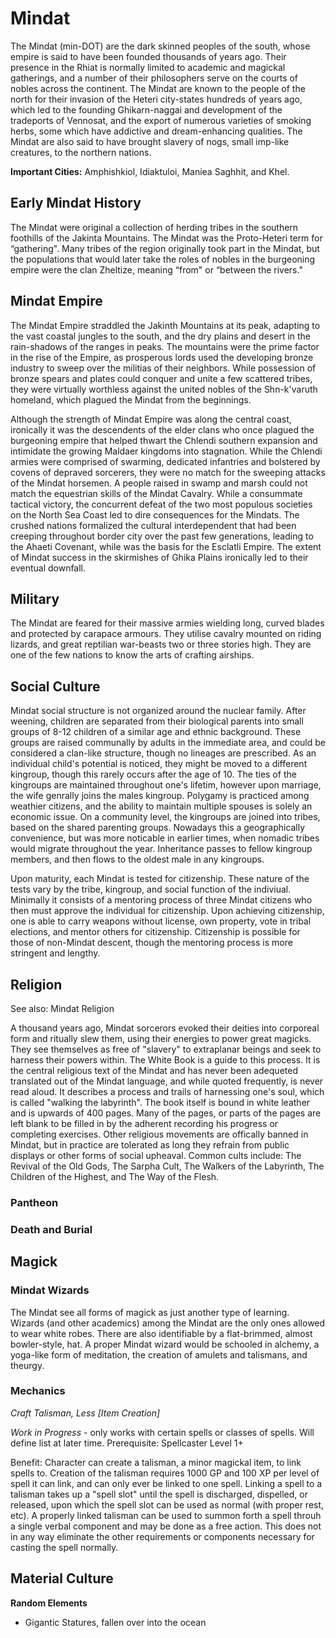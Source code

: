 # Mindat
The Mindat (min-DOT) are the dark skinned peoples of the south, whose empire is said to have been founded thousands of years ago. Their presence in the Rhiat is normally limited to academic and magickal gatherings, and a number of their philosophers serve on the courts of nobles across the continent. The Mindat are known to the people of the north for their invasion of the Heteri city-states hundreds of years ago, which led to the founding Ghikarn-naggai and development of the tradeports of Vennosat, and the export of numerous varieties of smoking herbs, some which have addictive and dream-enhancing qualities. The Mindat are also said to have brought slavery of nogs, small imp-like creatures, to the northern nations.

**Important Cities:** Amphishkiol, Idiaktuloi, Maniea Saghhit, and Khel.
 

## Early Mindat History
The Mindat were original a collection of herding tribes in the southern foothills of the Jakinta Mountains. The Mindat was the Proto-Heteri term for “gathering". Many tribes of the region originally took part in the Mindat, but the populations that would later take the roles of nobles in the burgeoning empire were the clan Zheltize, meaning “from" or “between the rivers."

## Mindat Empire 

The Mindat Empire straddled the Jakinth Mountains at its peak, adapting to the vast coastal jungles to the south, and the dry plains and desert in the rain-shadows of the ranges in peaks. The mountains were the prime factor in the rise of the Empire, as prosperous lords used the developing bronze industry to sweep over the militias of their neighbors. While possession of bronze spears and plates could conquer and unite a few scattered tribes, they were virtually worthless against the united nobles of the Shn-k'varuth homeland, which plagued the Mindat from the beginnings.

Although the strength of Mindat Empire was along the central coast, ironically it was the descendents of the elder clans who once plagued the burgeoning empire that helped thwart the Chlendi southern expansion and intimidate the growing Maldaer kingdoms into stagnation. While the Chlendi armies were comprised of swarming, dedicated infantries and bolstered by covens of depraved sorcerers, they were no match for the sweeping attacks of the Mindat horsemen. A people raised in swamp and marsh could not match the equestrian skills of the Mindat Cavalry. While a consummate tactical victory, the concurrent defeat of the two most populous societies on the North Sea Coast led to dire consequences for the Mindats. The crushed nations formalized the cultural interdependent that had been creeping throughout border city over the past few generations, leading to the Ahaeti Covenant, while was the basis for the Esclatli Empire. The extent of Mindat success in the skirmishes of Ghika Plains ironically led to their eventual downfall.

## Military

The Mindat are feared for their massive armies wielding long, curved blades and protected by carapace armours. They utilise cavalry mounted on riding lizards, and great reptilian war-beasts two or three stories high. They are one of the few nations to know the arts of crafting airships.

## Social Culture 

Mindat social structure is not organized around the nuclear family. After weening, children are separated from their biological parents into small groups of 8-12 children of a similar age and ethnic background. These groups are raised communally by adults in the immediate area, and could be considered a clan-like structure, though no lineages are prescribed. As an individual child's potential is noticed, they might be moved to a different kingroup, though this rarely occurs after the age of 10. The ties of the kingroups are maintained throughout one's lifetim, however upon marriage, the wife genrally joins the males kingroup. Polygamy is practiced among weathier citizens, and the ability to maintain multiple spouses is solely an economic issue. On a community level, the kingroups are joined into tribes, based on the shared parenting groups. Nowadays this a geographically convenience, but was more noticable in earlier times, when nomadic tribes would migrate throughout the year. Inheritance passes to fellow kingroup members, and then flows to the oldest male in any kingroups.

Upon maturity, each Mindat is tested for citizenship. These nature of the tests vary by the tribe, kingroup, and social function of the indiviual. Minimally it consists of a mentoring process of three Mindat citizens who then must approve the individual for citizenship. Upon achieving citizenship, one is able to carry weapons without license, own property, vote in tribal elections, and mentor others for citizenship. Citizenship is possible for those of non-Mindat descent, though the mentoring process is more stringent and lengthy.

## Religion
See also: Mindat Religion

A thousand years ago, Mindat sorcerors evoked their deities into corporeal form and ritually slew them, using their energies to power great magicks. They see themselves as free of "slavery" to extraplanar beings and seek to harness their powers within. The White Book is a guide to this process. It is the central religious text of the Mindat and has never been adequeted translated out of the Mindat language, and while quoted frequently, is never read aloud. It describes a process and trails of harnessing one's soul, which is called "walking the labyrinth". The book itself is bound in white leather and is upwards of 400 pages. Many of the pages, or parts of the pages are left blank to be filled in by the adherent recording his progress or completing exercises. Other religious movements are offically banned in Mindat, but in practice are tolerated as long they refrain from public displays or other forms of social upheaval. Common cults include: The Revival of the Old Gods, The Sarpha Cult, The Walkers of the Labyrinth, The Children of the Highest, and The Way of the Flesh.

### Pantheon

### Death and Burial

## Magick

### Mindat Wizards 
The Mindat see all forms of magick as just another type of learning. Wizards (and other academics) among the Mindat are the only ones allowed to wear white robes. There are also identifiable by a flat-brimmed, almost bowler-style, hat. A proper Mindat wizard would be schooled in alchemy, a yoga-like form of meditation, the creation of amulets and talismans, and theurgy.


### Mechanics
_Craft Talisman, Less [Item Creation]_ 

_Work in Progress_ - only works with certain spells or classes of spells. Will define list at later time. Prerequisite: Spellcaster Level 1+

Benefit: Character can create a talisman, a minor magickal item, to link spells to. Creation of the talisman requires 1000 GP and 100 XP per level of spell it can link, and can only ever be linked to one spell. Linking a spell to a talisman takes up a "spell slot" until the spell is discharged, dispelled, or released, upon which the spell slot can be used as normal (with proper rest, etc). A properly linked talisman can be used to summon forth a spell throuh a single verbal component and may be done as a free action. This does not in any way eliminate the other requirements or components necessary for casting the spell normally.

## Material Culture
**Random Elements**
* Gigantic Statures, fallen over into the ocean
